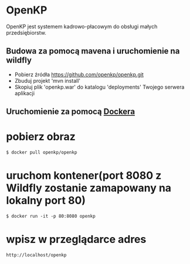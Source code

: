 OpenKP
======

OpenKP jest systemem kadrowo-płacowym do obsługi małych przedsiębiorstw. 

Budowa za pomocą mavena i uruchomienie na wildfly
------
* Pobierz źródła https://github.com/openkp/openkp.git
* Zbuduj projekt 'mvn install'
* Skopiuj plik 'openkp.war' do katalogu 'deployments' Twojego serwera aplikacji

Uruchomienie za pomocą [Dockera](https://docker.io)
------ 
 # pobierz obraz 
    $ docker pull openkp/openkp
 # uruchom kontener(port 8080 z Wildfly zostanie zamapowany na lokalny port 80)
    $ docker run -it -p 80:8080 openkp
 # wpisz w przeglądarce adres
    http://localhost/openkp
